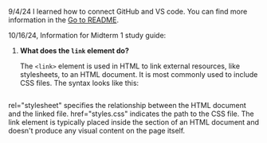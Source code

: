 9/4/24 I learned how to connect GitHub and VS code.
You can find more information in the [Go to README](./README.md).

10/16/24, Information for Midterm 1 study guide:
1. **What does the `link` element do?**

   The `<link>` element is used in HTML to link external resources, like stylesheets, to an HTML document. It is most commonly used to include CSS files. The syntax looks like this:

   ```html
rel="stylesheet" specifies the relationship between the HTML document and the linked file.
href="styles.css" indicates the path to the CSS file.
The link element is typically placed inside the <head> section of an HTML document and doesn't produce any visual content on the page itself.

